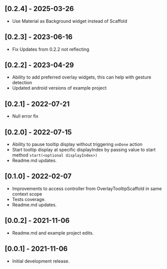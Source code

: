 ## [0.2.4] - 2025-03-26

* Use Material as Background widget instead of Scaffold

## [0.2.3] - 2023-06-16

* Fix Updates from 0.2.2 not reflecting

## [0.2.2] - 2023-04-29

* Ability to add preferred overlay widgets, this can help with gesture detection
* Updated android versions of example project

## [0.2.1] - 2022-07-21

* Null error fix

## [0.2.0] - 2022-07-15

* Ability to pause tooltip display without triggering `onDone` action
* Start tooltip display at specific displayIndex by passing value to start
  method `start(<optional displayIndex>)`
* Readme.md updates.

## [0.1.0] - 2022-02-07

* Improvements to access controller from OverlayTooltipScaffold in same context scope
* Tests coverage.
* Readme.md updates.

## [0.0.2] - 2021-11-06

* Readme.md and example project edits.

## [0.0.1] - 2021-11-06

* Initial development release.